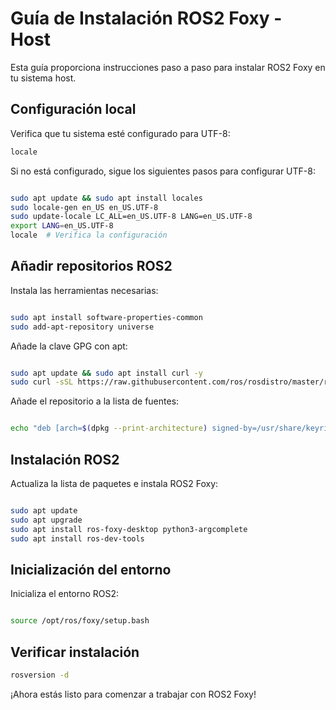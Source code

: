 # Guía de Instalación ROS2 Foxy - Host

Esta guía proporciona instrucciones paso a paso para instalar ROS2 Foxy en tu sistema host.

## Configuración local

Verifica que tu sistema esté configurado para UTF-8:

```bash
locale
```

Si no está configurado, sigue los siguientes pasos para configurar UTF-8:

```bash

sudo apt update && sudo apt install locales
sudo locale-gen en_US en_US.UTF-8
sudo update-locale LC_ALL=en_US.UTF-8 LANG=en_US.UTF-8
export LANG=en_US.UTF-8
locale  # Verifica la configuración
```
## Añadir repositorios ROS2

Instala las herramientas necesarias:

```bash

sudo apt install software-properties-common
sudo add-apt-repository universe
```
Añade la clave GPG con apt:

```bash

sudo apt update && sudo apt install curl -y
sudo curl -sSL https://raw.githubusercontent.com/ros/rosdistro/master/ros.key -o /usr/share/keyrings/ros-archive-keyring.gpg
```

Añade el repositorio a la lista de fuentes:

```bash

echo "deb [arch=$(dpkg --print-architecture) signed-by=/usr/share/keyrings/ros-archive-keyring.gpg] http://packages.ros.org/ros2/ubuntu $(. /etc/os-release && echo $UBUNTU_CODENAME) main" | sudo tee /etc/apt/sources.list.d/ros2.list > /dev/null
```
## Instalación ROS2

Actualiza la lista de paquetes e instala ROS2 Foxy:

```bash

sudo apt update
sudo apt upgrade
sudo apt install ros-foxy-desktop python3-argcomplete
sudo apt install ros-dev-tools
```
## Inicialización del entorno

Inicializa el entorno ROS2:

```bash

source /opt/ros/foxy/setup.bash
```
## Verificar instalación
```bash
rosversion -d
```
¡Ahora estás listo para comenzar a trabajar con ROS2 Foxy!
